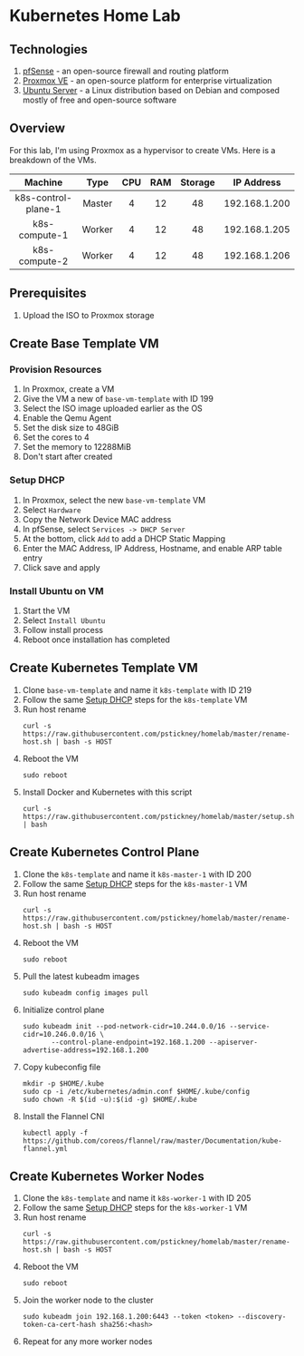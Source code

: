 # Kubernetes Home Lab

## Technologies
1. [pfSense][pfsense-download] - an open-source firewall and routing platform
2. [Proxmox VE][proxmox-download] - an open-source platform for enterprise virtualization
3. [Ubuntu Server][ubuntu-download] - a Linux distribution based on Debian and composed mostly of free and open-source software

## Overview

For this lab, I'm using Proxmox as a hypervisor to create VMs.
Here is a breakdown of the VMs.

|       Machine       |  Type  |  CPU   | RAM | Storage |  IP Address   |
|:-------------------:|:------:|:-------------:|:---:|:-------:|:-------------:|
| k8s-control-plane-1 | Master |   4    | 12  |   48    | 192.168.1.200 |
|    k8s-compute-1    | Worker |   4    | 12  |   48    | 192.168.1.205 |
|    k8s-compute-2    | Worker |   4    | 12  |   48    | 192.168.1.206 |

## Prerequisites
1. Upload the ISO to Proxmox storage

## Create Base Template VM

### Provision Resources
1. In Proxmox, create a VM
2. Give the VM a new of `base-vm-template` with ID 199
3. Select the ISO image uploaded earlier as the OS
4. Enable the Qemu Agent
5. Set the disk size to 48GiB
6. Set the cores to 4
7. Set the memory to 12288MiB
8. Don't start after created

### Setup DHCP
1. In Proxmox, select the new `base-vm-template` VM
2. Select `Hardware`
3. Copy the Network Device MAC address
4. In pfSense, select `Services -> DHCP Server`
5. At the bottom, click `Add` to add a DHCP Static Mapping
6. Enter the MAC Address, IP Address, Hostname, and enable ARP table entry
7. Click save and apply

### Install Ubuntu on VM 
1. Start the VM
2. Select `Install Ubuntu`
3. Follow install process
4. Reboot once installation has completed

## Create Kubernetes Template VM

1. Clone `base-vm-template` and name it `k8s-template` with ID 219
2. Follow the same [Setup DHCP](#setup-dhcp) steps for the `k8s-template` VM
3. Run host rename
   ```shell
   curl -s https://raw.githubusercontent.com/pstickney/homelab/master/rename-host.sh | bash -s HOST
   ```
4. Reboot the VM
   ```shell
   sudo reboot
   ```
5. Install Docker and Kubernetes with this script
   ```shell
   curl -s https://raw.githubusercontent.com/pstickney/homelab/master/setup.sh | bash
   ```

## Create Kubernetes Control Plane
1. Clone the `k8s-template` and name it `k8s-master-1` with ID 200
2. Follow the same [Setup DHCP](#setup-dhcp) steps for the `k8s-master-1` VM
3. Run host rename
   ```shell
   curl -s https://raw.githubusercontent.com/pstickney/homelab/master/rename-host.sh | bash -s HOST
   ```
4. Reboot the VM
   ```shell
   sudo reboot
   ```
5. Pull the latest kubeadm images
   ```shell
   sudo kubeadm config images pull
   ```
6. Initialize control plane
   ```shell
   sudo kubeadm init --pod-network-cidr=10.244.0.0/16 --service-cidr=10.246.0.0/16 \
          --control-plane-endpoint=192.168.1.200 --apiserver-advertise-address=192.168.1.200
   ```
7. Copy kubeconfig file
   ```shell
   mkdir -p $HOME/.kube
   sudo cp -i /etc/kubernetes/admin.conf $HOME/.kube/config
   sudo chown -R $(id -u):$(id -g) $HOME/.kube
   ```
8. Install the Flannel CNI
   ```shell
   kubectl apply -f https://github.com/coreos/flannel/raw/master/Documentation/kube-flannel.yml
   ```

## Create Kubernetes Worker Nodes
1. Clone the `k8s-template` and name it `k8s-worker-1` with ID 205
2. Follow the same [Setup DHCP](#setup-dhcp) steps for the `k8s-worker-1` VM
3. Run host rename
   ```shell
   curl -s https://raw.githubusercontent.com/pstickney/homelab/master/rename-host.sh | bash -s HOST
   ```
4. Reboot the VM
   ```shell
   sudo reboot
   ```
5. Join the worker node to the cluster
   ```shell
   sudo kubeadm join 192.168.1.200:6443 --token <token> --discovery-token-ca-cert-hash sha256:<hash>
   ```
6. Repeat for any more worker nodes

[pfsense-download]: https://www.pfsense.org/download/
[proxmox-download]: https://www.proxmox.com/en/downloads/category/iso-images-pve
[ubuntu-download]: https://ubuntu.com/download/server

